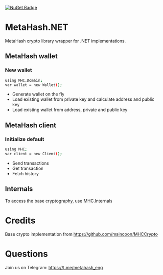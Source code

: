 [![NuGet Badge](https://buildstats.info/nuget/metahash.net)](https://www.nuget.org/packages/metahash.net/)

# MetaHash.NET
MetaHash crypto library wrapper for .NET implementations.

## MetaHash wallet
### New wallet
```sh
using MHC.Domain;
var wallet = new Wallet();
```

- Generate wallet on the fly
- Load existing wallet from private key and calculate address and public key
- Load existing wallet from address, private and public key

## MetaHash client
### Initialize default
```sh
using MHC;
var client = new Client();
```

- Send transactions
- Get transaction
- Fetch history

## Internals
To access the base cryptography, use MHC.Internals

# Credits
Base crypto implementation from https://github.com/maincoon/MHCCrypto

# Questions
Join us on Telegram: https://t.me/metahash_eng